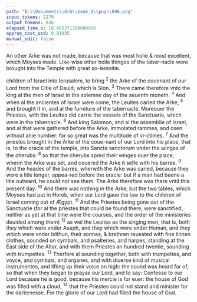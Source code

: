 ```yaml
---
path: "E:\\Documents\\drb\\book_1\\png\\896.png"
input_tokens: 2270
output_tokens: 836
elapsed_time_s: 18.482371200000866
approx_cost_usd: 0.01935
manual_edit: false
---
```

<aside>An other Arke was not made, because that was most holie & most excellent, which Moyses made. Like-wise other holie thinges of the taber-nacle were brought into the Temple with great so-lemnitie.</aside>

children of Israel into Ierusalem, to bring <sup>2</sup> the Arke of the couenant of our Lord from the Citie of Dauid, which is Sion. <sup>3</sup> There came therefore vnto the king al the men of Israel in the solemne day of the seuenth moneth. <sup>4</sup> And when al the ancientes of Israel were come, the Leuites caried the Arke, <sup>5</sup> and brought it in, and al the furniture of the tabernacle. Moreouer the Priestes, with the Leuites did carrie the vessels of the Sanctuarie, which were in the tabernacle. <sup>6</sup> And king Salomon, and al the assemblie of Israel, and al that were gathered before the Arke, immolated rammes, and oxen without anie number: for so great was the multitude of vi-ctimes. <sup>7</sup> And the priestes brought in the Arke of the coue-nant of our Lord into his place, that is, to the oracle of the temple, into Sancta sanctorum vnder the winges of the cherubs: <sup>8</sup> so that the cherubs spred their winges ouer the place, wherin the Arke was set, and couered the Arke it selfe with his barres. <sup>9</sup> And the heades of the barres, wherwith the Arke was caried, because they were a litle longer, appea-red before the oracle: but if a man had beene a litle outward, he could not see them. The Arke therefore was there vntil this present day. <sup>10</sup> And there was nothing in the Arke, but the two tables, which Moyses had put in Horeb, when our Lord gaue the law to the children of Israel coming out of Ægypt. <sup>11</sup> And the Priestes being gone out of the Sanctuarie (for al the priestes that could be found there, were sanctified, neither as yet at that time were the courses, and the order of the ministeries deuided among them) <sup>12</sup> as wel the Leuites as the singing men, that is, both they which were vnder Asaph, and they which were vnder Heman, and they which were vnder Idithun, their sonnes, & brethren reuested with fine linnen clothes, sounded on cymbals, and psalteries, and harpes, standing at the East side of the Altar, and with them Priestes an hundred twentie, sounding with trumpettes. <sup>13</sup> Therfore al sounding together, both with trumpettes, and voyce, and cymbals, and organes, and with diuerse kind of musical instrumentes, and lifting vp their voice on high: the sound was heard far of, so that when they began to prayse our Lord, and to say: Confesse to our Lord because he is good, because his mercie is for euer: the house of God was filled with a cloud, <sup>14</sup> that the Priestes could not stand and minister for the darkenesse. For the glorie of our Lord had filled the house of God.

[^1]: Salomon.
